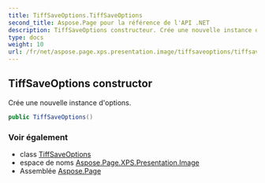 ```yaml
---
title: TiffSaveOptions.TiffSaveOptions
second_title: Aspose.Page pour la référence de l'API .NET
description: TiffSaveOptions constructeur. Crée une nouvelle instance doptions.
type: docs
weight: 10
url: /fr/net/aspose.page.xps.presentation.image/tiffsaveoptions/tiffsaveoptions/
---
```

## TiffSaveOptions constructor

Crée une nouvelle instance d'options.

```csharp
public TiffSaveOptions()
```

### Voir également

* class [TiffSaveOptions](../)
* espace de noms [Aspose.Page.XPS.Presentation.Image](../../tiffsaveoptions/)
* Assemblée [Aspose.Page](../../../)


